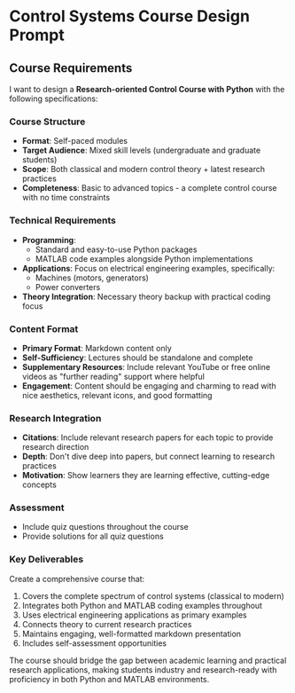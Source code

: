 # Control Systems Course Design Prompt

## Course Requirements

I want to design a **Research-oriented Control Course with Python** with the following specifications:

### Course Structure
- **Format**: Self-paced modules
- **Target Audience**: Mixed skill levels (undergraduate and graduate students)
- **Scope**: Both classical and modern control theory + latest research practices
- **Completeness**: Basic to advanced topics - a complete control course with no time constraints

### Technical Requirements
- **Programming**: 
  - Standard and easy-to-use Python packages
  - MATLAB code examples alongside Python implementations
- **Applications**: Focus on electrical engineering examples, specifically:
  - Machines (motors, generators)
  - Power converters
- **Theory Integration**: Necessary theory backup with practical coding focus

### Content Format
- **Primary Format**: Markdown content only
- **Self-Sufficiency**: Lectures should be standalone and complete
- **Supplementary Resources**: Include relevant YouTube or free online videos as "further reading" support where helpful
- **Engagement**: Content should be engaging and charming to read with nice aesthetics, relevant icons, and good formatting

### Research Integration
- **Citations**: Include relevant research papers for each topic to provide research direction
- **Depth**: Don't dive deep into papers, but connect learning to research practices
- **Motivation**: Show learners they are learning effective, cutting-edge concepts

### Assessment
- Include quiz questions throughout the course
- Provide solutions for all quiz questions

### Key Deliverables
Create a comprehensive course that:
1. Covers the complete spectrum of control systems (classical to modern)
2. Integrates both Python and MATLAB coding examples throughout
3. Uses electrical engineering applications as primary examples
4. Connects theory to current research practices
5. Maintains engaging, well-formatted markdown presentation
6. Includes self-assessment opportunities

The course should bridge the gap between academic learning and practical research applications, making students industry and research-ready with proficiency in both Python and MATLAB environments.
